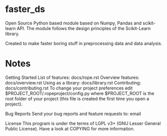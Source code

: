 # faster_ds

Open Source Python based module based on Numpy, Pandas and scikit-learn API.
The module follows the design principles of the Scikit-Learn library.


Created to make faster boring stuff in preprocessing data and data analysis.


# Notes
Getting Started
List of features: docs/rope.rst
Overview features: docs/overview.rst
Using as a library: docs/library.rst
Contributing: docs/contributing.rst
To change your project preferences edit $PROJECT_ROOT/.ropeproject/config.py where $PROJECT_ROOT is the root folder of your project (this file is created the first time you open a project).

Bug Reports
Send your bug reports and feature requests to: email

License
This program is under the terms of LGPL v3+ (GNU Lesser General Public License). Have a look at COPYING for more information.


